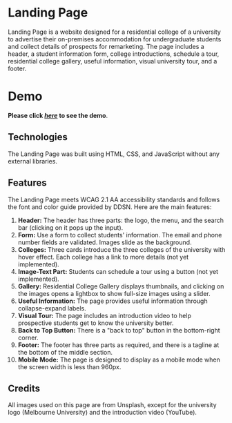 ﻿# Landing Page

Landing Page is a website designed for a residential college of a university to advertise their on-premises accommodation for undergraduate students and collect details of prospects for remarketing. The page includes a header, a student information form, college introductions, schedule a tour, residential college gallery, useful information, visual university tour, and a footer.

# Demo

**Please click _[here](https://residential-college-website.s3.ap-southeast-2.amazonaws.com/src/src/landingpage.html)_ to see the demo**.

## Technologies

The Landing Page was built using HTML, CSS, and JavaScript without any external libraries.

## Features

The Landing Page meets WCAG 2.1 AA accessibility standards and follows the font and color guide provided by DDSN. Here are the main features:

1. **Header:** The header has three parts: the logo, the menu, and the search bar (clicking on it pops up the input).
2. **Form:** Use a form to collect students' information. The email and phone number fields are validated. Images slide as the background.
3. **Colleges:** Three cards introduce the three colleges of the university with hover effect. Each college has a link to more details (not yet implemented).
4. **Image-Text Part:** Students can schedule a tour using a button (not yet implemented).
5. **Gallery:** Residential College Gallery displays thumbnails, and clicking on the images opens a lightbox to show full-size images using a slider.
6. **Useful Information:** The page provides useful information through collapse-expand labels.
7. **Visual Tour:** The page includes an introduction video to help prospective students get to know the university better.
8. **Back to Top Button:** There is a "back to top" button in the bottom-right corner.
9. **Footer:** The footer has three parts as required, and there is a tagline at the bottom of the middle section.
10. **Mobile Mode:** The page is designed to display as a mobile mode when the screen width is less than 960px.

## Credits
All images used on this page are from Unsplash, except for the university logo (Melbourne University) and the introduction video (YouTube).

